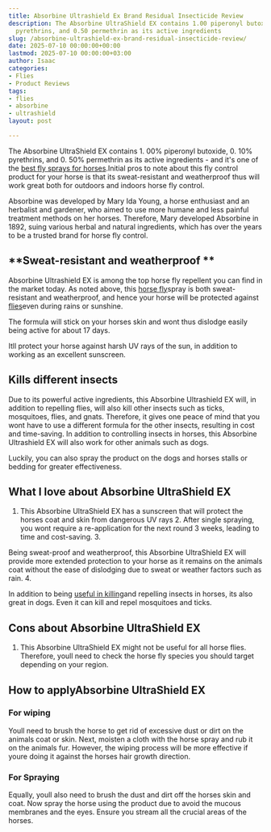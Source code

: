 ```yaml
---
title: Absorbine Ultrashield Ex Brand Residual Insecticide Review
description: The Absorbine UltraShield EX contains 1.00 piperonyl butoxide, 0.10
  pyrethrins, and 0.50 permethrin as its active ingredients
slug: /absorbine-ultrashield-ex-brand-residual-insecticide-review/
date: 2025-07-10 00:00:00+00:00
lastmod: 2025-07-10 00:00:00+03:00
author: Isaac
categories:
- Flies
- Product Reviews
tags:
- flies
- absorbine
- ultrashield
layout: post

---
```

The Absorbine UltraShield EX contains 1. 00% piperonyl butoxide, 0. 10% pyrethrins, and 0. 50% permethrin as its active ingredients - and it's one of the [best fly sprays for horses](https://pestpolicy.com/best-fly-spray-for-horses/).Initial pros to note about this fly control product for your horse is that its sweat-resistant and weatherproof thus will work great both for outdoors and indoors horse fly control.

Absorbine was developed by Mary Ida Young, a horse enthusiast and an herbalist and gardener, who aimed to use more humane and less painful treatment methods on her horses. Therefore, Mary developed Absorbine in 1892, suing various herbal and natural ingredients, which has over the years to be a trusted brand for horse fly control.

##  **Sweat-resistant and weatherproof **

Absorbine Ultrashield EX is among the top horse fly repellent you can find in the market today. As noted above, this [horse fly](https://en.wikipedia.org/wiki/Horse-fly)spray is both sweat-resistant and weatherproof, and hence your horse will be protected against [flies](https://pestpolicy.com/best-electric-fly-swatter/)even during rains or sunshine.

The formula will stick on your horses skin and wont thus dislodge easily being active for about 17 days.

Itll protect your horse against harsh UV rays of the sun, in addition to working as an excellent sunscreen.

##  **Kills different insects**

Due to its powerful active ingredients, this Absorbine Ultrashield EX will, in addition to repelling flies, will also kill other insects such as ticks, mosquitoes, flies, and gnats. Therefore, it gives one peace of mind that you wont have to use a different formula for the other insects, resulting in cost and time-saving. In addition to controlling insects in horses, this Absorbine Ultrashield EX will also work for other animals such as dogs.

Luckily, you can also spray the product on the dogs and horses stalls or bedding for greater effectiveness.

##  What I love about Absorbine UltraShield EX

1. This Absorbine UltraShield EX has a sunscreen that will protect the horses coat and skin from dangerous UV rays 2. After single spraying, you wont require a re-application for the next round 3 weeks, leading to time and cost-saving. 3.

Being sweat-proof and weatherproof, this Absorbine UltraShield EX will provide more extended protection to your horse as it remains on the animals coat without the ease of dislodging due to sweat or weather factors such as rain. 4.

In addition to being [useful in killing](https://pestpolicy.com/does-bleach-kill-bed-bugs/)and repelling insects in horses, its also great in dogs. Even it can kill and repel mosquitoes and ticks.

##  Cons about Absorbine UltraShield EX

1. This Absorbine UltraShield EX might not be useful for all horse flies. Therefore, youll need to check the horse fly species you should target depending on your region.

##  How to applyAbsorbine UltraShield EX

###  **For wiping**

Youll need to brush the horse to get rid of excessive dust or dirt on the animals coat or skin. Next, moisten a cloth with the horse spray and rub it on the animals fur. However, the wiping process will be more effective if youre doing it against the horses hair growth direction.

###  **For Spraying**

Equally, youll also need to brush the dust and dirt off the horses skin and coat. Now spray the horse using the product due to avoid the mucous membranes and the eyes. Ensure you stream all the crucial areas of the horses.
